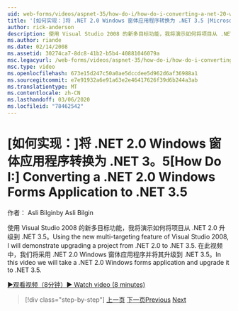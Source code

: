 ```yaml
---
uid: web-forms/videos/aspnet-35/how-do-i/how-do-i-converting-a-net-20-windows-forms-application-to-net-35
title: '[如何实现：]将 .NET 2.0 Windows 窗体应用程序转换为 .NET 3.5 |Microsoft Docs'
author: rick-anderson
description: 使用 Visual Studio 2008 的新多目标功能，我将演示如何将项目从 .NET 2.0 升级到 .NET 3.5。 在此视频中，我们将学习 。
ms.author: riande
ms.date: 02/14/2008
ms.assetid: 30274ca7-8dc8-41b2-b5b4-40881046079a
msc.legacyurl: /web-forms/videos/aspnet-35/how-do-i/how-do-i-converting-a-net-20-windows-forms-application-to-net-35
msc.type: video
ms.openlocfilehash: 673e15d247c50a0ae5dccdee5d962d6af36988a1
ms.sourcegitcommit: e7e91932a6e91a63e2e46417626f39d6b244a3ab
ms.translationtype: MT
ms.contentlocale: zh-CN
ms.lasthandoff: 03/06/2020
ms.locfileid: "78462542"
---
```

# <a name="how-do-i-converting-a-net-20-windows-forms-application-to-net-35"></a><span data-ttu-id="25513-104">[如何实现：]将 .NET 2.0 Windows 窗体应用程序转换为 .NET 3。5</span><span class="sxs-lookup"><span data-stu-id="25513-104">[How Do I:] Converting a .NET 2.0 Windows Forms Application to .NET 3.5</span></span>

<span data-ttu-id="25513-105">作者： Asli Bilgin</span><span class="sxs-lookup"><span data-stu-id="25513-105">by Asli Bilgin</span></span>

<span data-ttu-id="25513-106">使用 Visual Studio 2008 的新多目标功能，我将演示如何将项目从 .NET 2.0 升级到 .NET 3.5。</span><span class="sxs-lookup"><span data-stu-id="25513-106">Using the new multi-targeting feature of Visual Studio 2008, I will demonstrate upgrading a project from .NET 2.0 to .NET 3.5.</span></span> <span data-ttu-id="25513-107">在此视频中，我们将采用 .NET 2.0 Windows 窗体应用程序并将其升级到 .NET 3.5。</span><span class="sxs-lookup"><span data-stu-id="25513-107">In this video we will take a .NET 2.0 Windows forms application and upgrade it to .NET 3.5.</span></span>

[<span data-ttu-id="25513-108">&#9654;观看视频（8分钟）</span><span class="sxs-lookup"><span data-stu-id="25513-108">&#9654; Watch video (8 minutes)</span></span>](https://channel9.msdn.com/Blogs/ASP-NET-Site-Videos/how-do-i-converting-a-net-20-windows-forms-application-to-net-35)

> [!div class="step-by-step"]
> <span data-ttu-id="25513-109">[上一页](how-do-i-advance-cascading-style-sheet-features-and-management.md)
> [下一页](how-do-i-get-started-with-the-entity-framework.md)</span><span class="sxs-lookup"><span data-stu-id="25513-109">[Previous](how-do-i-advance-cascading-style-sheet-features-and-management.md)
[Next](how-do-i-get-started-with-the-entity-framework.md)</span></span>
